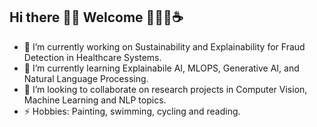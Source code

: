 ## Hi there 🧕🏻 Welcome 👩🏻‍💻☕️

<!--
**Aydana1/Aydana1** is a ✨ _special_ ✨ repository because its `README.md` (this file) appears on your GitHub profile. -->

- 🔭 I’m currently working on Sustainability and Explainability for Fraud Detection in Healthcare Systems. 
- 🌱 I’m currently learning Explainabile AI, MLOPS, Generative AI, and Natural Language Processing.
- 👯 I’m looking to collaborate on research projects in Computer Vision, Machine Learning and NLP topics.
- ⚡ Hobbies: Painting, swimming, cycling and reading.
